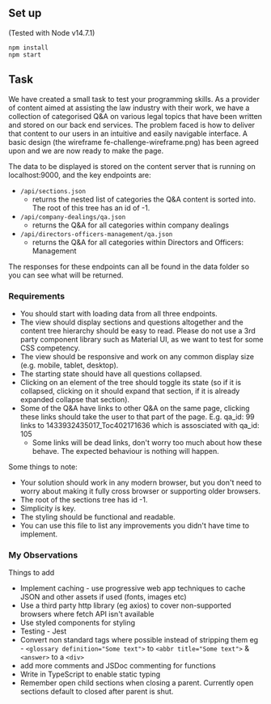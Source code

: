 ## Set up

(Tested with Node v14.7.1)

```
npm install
npm start
```

## Task

We have created a small task to test your programming skills. As a provider of content aimed at assisting the law industry with their work, we have a collection of categorised Q&A on various legal topics that have been written and stored on our back end services.
The problem faced is how to deliver that content to our users in an intuitive and easily navigable interface. A basic design (the wireframe fe-challenge-wireframe.png) has been agreed upon and we are now ready to make the page.

The data to be displayed is stored on the content server that is running on localhost:9000, and the key endpoints are:

- `/api/sections.json`
  - returns the nested list of categories the Q&A content is sorted into. The root of this tree has an id of -1.
- `/api/company-dealings/qa.json`
  - returns the Q&A for all categories within company dealings
- `/api/directors-officers-management/qa.json`
  - returns the Q&A for all categories within Directors and Officers: Management

The responses for these endpoints can all be found in the data folder so you can see what will be returned.

### Requirements

- You should start with loading data from all three endpoints.
- The view should display sections and questions altogether and the content tree hierarchy should be easy to read. Please do not use a 3rd party component library such as Material UI, as we want to test for some CSS competency.
- The view should be responsive and work on any common display size (e.g. mobile, tablet, desktop).
- The starting state should have all questions collapsed.
- Clicking on an element of the tree should toggle its state (so if it is collapsed, clicking on it should expand that section, if it is already expanded collapse that section).
- Some of the Q&A have links to other Q&A on the same page, clicking these links should take the user to that part of the page. E.g. qa_id: 99 links to 1433932435017_Toc402171636 which is assosciated with qa_id: 105
  - Some links will be dead links, don't worry too much about how these behave. The expected behaviour is nothing will happen.

Some things to note:

- Your solution should work in any modern browser, but you don't need to worry about making it fully cross browser or supporting older browsers.
- The root of the sections tree has id -1.
- Simplicity is key.
- The styling should be functional and readable.
- You can use this file to list any improvements you didn't have time to implement.

### My Observations

Things to add

- Implement caching - use progressive web app techniques to cache JSON and other assets if used (fonts, images etc)
- Use a third party http library (eg axios) to cover non-supported browsers where fetch API isn't available
- Use styled components for styling
- Testing - Jest
- Convert non standard tags where possible instead of stripping them eg - `<glossary definition="Some text">` to `<abbr title="Some text">` & `<answer>` to a `<div>`
- add more comments and JSDoc commenting for functions
- Write in TypeScript to enable static typing
- Remember open child sections when closing a parent. Currently open sections default to closed after parent is shut.
